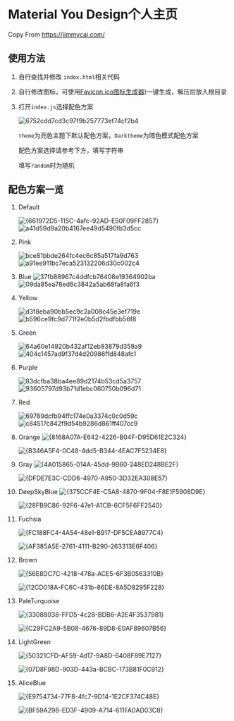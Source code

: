 # Material You Design个人主页
Copy From https://jimmycai.com/

## 使用方法

1. 自行查找并修改 `index.html`相关代码

2. 自行修改图标，可使用[Favicon.ico图标生成器)](https://www.logosc.cn/logo/favicon)一键生成，解压后放入根目录

3. 打开`index.js`选择配色方案

   ![6752cdd7cd3c97f9b257773ef74cf2b4](/doc/6752cdd7cd3c97f9b257773ef74cf2b4.png)

   `theme`为亮色主题下默认配色方案，`Darktheme`为暗色模式配色方案

   配色方案选择请参考下方，填写字符串

   填写`random`时为随机

## 配色方案一览

1. Default

   ![{661972D5-115C-4afc-92AD-E50F09FF2857}](/doc/{661972D5-115C-4afc-92AD-E50F09FF2857}.png)
   ![a41d59d9a20b4167ee49d5490fb3d5cc](/doc/a41d59d9a20b4167ee49d5490fb3d5cc.png)

2. Pink

   ![bce81bbde264fc4ec6c85a517fa9d763](/doc/bce81bbde264fc4ec6c85a517fa9d763.png)
   ![a91ee911bc7eca523132206d30c002c4](/doc/a91ee911bc7eca523132206d30c002c4.png)

3. Blue
   ![37fb88967c4ddfcb76408e19364902ba](/doc/37fb88967c4ddfcb76408e19364902ba.png)
   ![09da85ea78ed6c3842a5ab68fa8fa6f3](/doc/09da85ea78ed6c3842a5ab68fa8fa6f3.png)

4. Yellow

   ![d3f8eba90bb5ec9c2a008c45e3ef719e](/doc/d3f8eba90bb5ec9c2a008c45e3ef719e.png)
   ![b596ce9fc9d771f2e0b5d2fbdfbb56f8](/doc/b596ce9fc9d771f2e0b5d2fbdfbb56f8.png)

5. Green

   ![64a60e14920b432af12eb93879d359a9](/doc/64a60e14920b432af12eb93879d359a9.png)
   ![404c1457ad9f37d4d20986ffd848afc1](/doc/404c1457ad9f37d4d20986ffd848afc1.png)

6. Purple

   ![83dcfba38ba4ee89d2174b53cd5a3757](/doc/83dcfba38ba4ee89d2174b53cd5a3757.png)
   ![93605797d93b71d1ebc060750b096d71](/doc/93605797d93b71d1ebc060750b096d71.png)

7. Red

   ![69789dcfb94ffc174e0a3374c0c0d59c](/doc/69789dcfb94ffc174e0a3374c0c0d59c.png)
   ![c84517c842f9d54b9286d861ff407cc9](/doc/c84517c842f9d54b9286d861ff407cc9.png)

8. Orange
   ![{8168A07A-E642-4226-B04F-D95D61E2C324}](doc/README/{8168A07A-E642-4226-B04F-D95D61E2C324}.png)

   ![{B346A5F4-0C48-4dd5-B344-4EAC7F5234E8}](doc/README/{B346A5F4-0C48-4dd5-B344-4EAC7F5234E8}.png)


9. Gray
   ![{4A015865-014A-45dd-9B60-248ED248BE2F}](doc/README/{4A015865-014A-45dd-9B60-248ED248BE2F}.png)

   ![{DFDE7E3C-CDD6-4970-A950-3D32EA308E57}](doc/README/{DFDE7E3C-CDD6-4970-A950-3D32EA308E57}.png)


10. DeepSkyBlue
    ![{375CCF4E-C5A8-4870-9F04-F8E1F5908D9E}](doc/README/{375CCF4E-C5A8-4870-9F04-F8E1F5908D9E}.png)

    ![{28FB9C86-92F6-47e1-A1CB-6CF5F6FF2540}](doc/README/{28FB9C86-92F6-47e1-A1CB-6CF5F6FF2540}.png)


11. Fuchsia

    ![{FC188FC4-4A54-48e1-B917-DF5CEA8977C4}](doc/README/{FC188FC4-4A54-48e1-B917-DF5CEA8977C4}.png)

    ![{AF385A5E-2761-4111-B290-263313E6F406}](doc/README/{AF385A5E-2761-4111-B290-263313E6F406}.png)


12. Brown

    ![{56E8DC7C-4218-478a-ACE5-6F3B0563310B}](doc/README/{56E8DC7C-4218-478a-ACE5-6F3B0563310B}.png)

    ![{12CD018A-FC6C-431b-86DE-8A5D8295F228}](doc/README/{12CD018A-FC6C-431b-86DE-8A5D8295F228}.png)


13. PaleTurquoise

    ![{33088038-FFD5-4c28-BDB6-A2E4F3537981}](doc/README/{33088038-FFD5-4c28-BDB6-A2E4F3537981}.png)

    ![{C29FC2A9-5B08-4676-89D8-E0AF89607B56}](doc/README/{C29FC2A9-5B08-4676-89D8-E0AF89607B56}.png)


14. LightGreen

    ![{50321CFD-AF59-4d17-9A8D-6408F89E7127}](doc/README/{50321CFD-AF59-4d17-9A8D-6408F89E7127}.png)

    ![{07D8F98D-903D-443a-BCBC-173B81F0C912}](doc/README/{07D8F98D-903D-443a-BCBC-173B81F0C912}.png)


15. AliceBlue

    ![{E9754734-77F8-4fc7-9D14-1E2CF374C48E}](doc/README/{E9754734-77F8-4fc7-9D14-1E2CF374C48E}.png)

    ![{BF59A298-ED3F-4909-A714-611FA0AD03C8}](doc/README/{BF59A298-ED3F-4909-A714-611FA0AD03C8}.png)

    